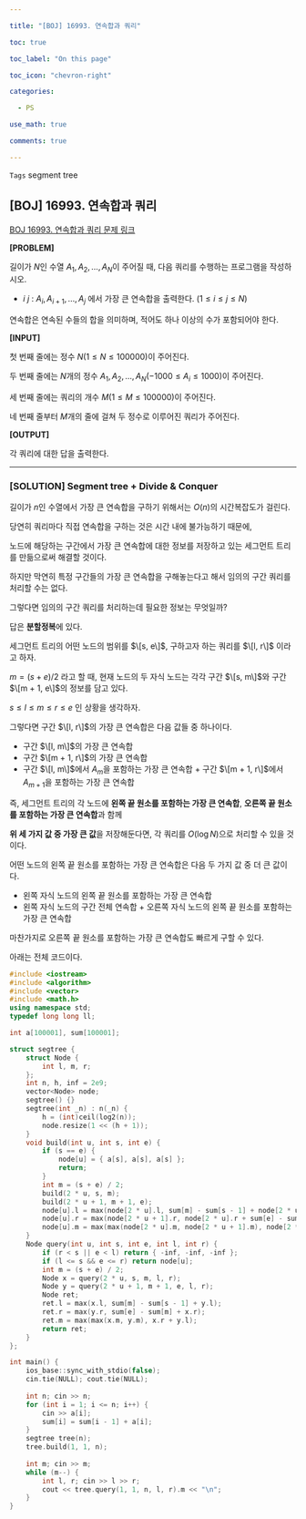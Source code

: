 ```yaml
---

title: "[BOJ] 16993. 연속합과 쿼리"

toc: true

toc_label: "On this page"

toc_icon: "chevron-right"

categories:

  - PS

use_math: true

comments: true

---
```


`Tags` segment tree

## [BOJ] 16993. 연속합과 쿼리

[BOJ 16993. 연속합과 쿼리 문제 링크](https://www.acmicpc.net/problem/16993)

**[PROBLEM]**

길이가 $N$인 수열 $A_1, A_2, \dots, A_N$이 주어질 때, 다음 쿼리를 수행하는 프로그램을 작성하시오.

- $i$ $j$ : $A_i, A_{i+1}, \dots, A_j$ 에서 가장 큰 연속합을 출력한다. ($1 \leq i \leq j \leq N$)

연속합은 연속된 수들의 합을 의미하며, 적어도 하나 이상의 수가 포함되어야 한다.

**[INPUT]**

첫 번째 줄에는 정수 $N$($1 \leq N \leq 100000$)이 주어진다.

두 번째 줄에는 $N$개의 정수 $A_1, A_2, \dots, A_N$($-1000 \leq A_i \leq 1000$)이 주어진다.

세 번째 줄에는 쿼리의 개수 $M$($1 \leq M \leq 100000$)이 주어진다.

네 번째 줄부터 $M$개의 줄에 걸쳐 두 정수로 이루어진 쿼리가 주어진다.

**[OUTPUT]**

각 쿼리에 대한 답을 출력한다.

---

### [SOLUTION] Segment tree + Divide & Conquer

길이가 $n$인 수열에서 가장 큰 연속합을 구하기 위해서는 $O(n)$의 시간복잡도가 걸린다.

당연히 쿼리마다 직접 연속합을 구하는 것은 시간 내에 불가능하기 때문에,

노드에 해당하는 구간에서 가장 큰 연속합에 대한 정보를 저장하고 있는 세그먼트 트리를 만듦으로써 해결할 것이다.

하지만 막연히 특정 구간들의 가장 큰 연속합을 구해놓는다고 해서 임의의 구간 쿼리를 처리할 수는 없다.

그렇다면 임의의 구간 쿼리를 처리하는데 필요한 정보는 무엇일까?

답은 **분할정복**에 있다.

세그먼트 트리의 어떤 노드의 범위를 $\[s, e\]$, 구하고자 하는 쿼리를 $\[l, r\]$ 이라고 하자.

$m = (s + e) / 2$ 라고 할 때, 현재 노드의 두 자식 노드는 각각 구간 $\[s, m\]$와 구간 $\[m + 1, e\]$의 정보를 담고 있다.

$s \leq l \leq m \leq r \leq e$ 인 상황을 생각하자.

그렇다면 구간 $\[l, r\]$의 가장 큰 연속합은 다음 값들 중 하나이다.

- 구간 $\[l, m\]$의 가장 큰 연속합
- 구간 $\[m + 1, r\]$의 가장 큰 연속합
- 구간 $\[l, m\]$에서 $A_m$을 포함하는 가장 큰 연속합 + 구간 $\[m + 1, r\]$에서 $A_{m+1}$을 포함하는 가장 큰 연속합

즉, 세그먼트 트리의 각 노드에 **왼쪽 끝 원소를 포함하는 가장 큰 연속합**, **오른쪽 끝 원소를 포함하는 가장 큰 연속합**과 함께

**위 세 가지 값 중 가장 큰 값**을 저장해둔다면, 각 쿼리를 $O(\log N)$으로 처리할 수 있을 것이다.

어떤 노드의 왼쪽 끝 원소를 포함하는 가장 큰 연속합은 다음 두 가지 값 중 더 큰 값이다.

- 왼쪽 자식 노드의 왼쪽 끝 원소를 포함하는 가장 큰 연속합
- 왼쪽 자식 노드의 구간 전체 연속합 + 오른쪽 자식 노드의 왼쪽 끝 원소를 포함하는 가장 큰 연속합

마찬가지로 오른쪽 끝 원소를 포함하는 가장 큰 연속합도 빠르게 구할 수 있다.

아래는 전체 코드이다.

```cpp
#include <iostream>
#include <algorithm>
#include <vector>
#include <math.h>
using namespace std;
typedef long long ll;

int a[100001], sum[100001];

struct segtree {
    struct Node {
        int l, m, r;
    };
    int n, h, inf = 2e9;
    vector<Node> node;
    segtree() {}
    segtree(int _n) : n(_n) {
        h = (int)ceil(log2(n));
        node.resize(1 << (h + 1));
    }
    void build(int u, int s, int e) {
        if (s == e) {
            node[u] = { a[s], a[s], a[s] };
            return;
        }
        int m = (s + e) / 2;
        build(2 * u, s, m);
        build(2 * u + 1, m + 1, e);
        node[u].l = max(node[2 * u].l, sum[m] - sum[s - 1] + node[2 * u + 1].l);
        node[u].r = max(node[2 * u + 1].r, node[2 * u].r + sum[e] - sum[m]);
        node[u].m = max(max(node[2 * u].m, node[2 * u + 1].m), node[2 * u].r + node[2 * u + 1].l);
    }
    Node query(int u, int s, int e, int l, int r) {
        if (r < s || e < l) return { -inf, -inf, -inf };
        if (l <= s && e <= r) return node[u];
        int m = (s + e) / 2;
        Node x = query(2 * u, s, m, l, r);
        Node y = query(2 * u + 1, m + 1, e, l, r);
        Node ret;
        ret.l = max(x.l, sum[m] - sum[s - 1] + y.l);
        ret.r = max(y.r, sum[e] - sum[m] + x.r);
        ret.m = max(max(x.m, y.m), x.r + y.l);
        return ret;
    }
};

int main() {
    ios_base::sync_with_stdio(false);
    cin.tie(NULL); cout.tie(NULL);
    
    int n; cin >> n;
    for (int i = 1; i <= n; i++) {
        cin >> a[i];
        sum[i] = sum[i - 1] + a[i];
    }
    segtree tree(n);
    tree.build(1, 1, n);
    
    int m; cin >> m;
    while (m--) {
        int l, r; cin >> l >> r;
        cout << tree.query(1, 1, n, l, r).m << "\n";
    }
}
```


